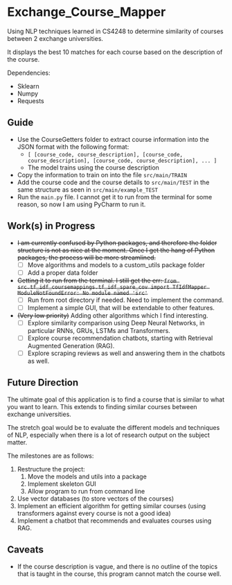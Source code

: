 # Exchange_Course_Mapper
Using NLP techniques learned in CS4248 to determine similarity of courses between 2 exchange universities.

It displays the best 10 matches for each course based on the description of the course.

Dependencies:
- Sklearn
- Numpy
- Requests
## Guide
- Use the CourseGetters folder to extract course information into the JSON format with the following format:
  - ```[ [course_code, course_description], [course_code, course_description], [course_code, course_description], ... ]```
  - The model trains using the course description
- Copy the information to train on into the file `src/main/TRAIN`
- Add the course code and the course details to `src/main/TEST` in the same structure as seen in `src/main/example_TEST`
- Run the `main.py` file. I cannot get it to run from the terminal for some reason, so now I am using PyCharm to run it.

## Work(s) in Progress
- ~~I am currently confused by Python packages, and therefore the folder structure is not as nice at the moment. Once I get the hang of Python packages, the process will be more streamlined.~~ 
  - [ ] Move algorithms and models to a custom_utils package folder
  - [ ] Add a proper data folder
- ~~Getting it to run from the terminal. I still get the err: `from src.tf_idf_coursemappings.tf_idf_spare_cov import TfIdfMapper
ModuleNotFoundError: No module named 'src'`~~
  - [ ] Run from root directory if needed. Need to implement the command. 
  - [ ] Implement a simple GUI, that will be extendable to other features.
- ~~(Very low priority)~~ Adding other algorithms which I find interesting.
  - [ ] Explore similarity comparison using Deep Neural Networks, in particular RNNs, GRUs, LSTMs and Transformers.
  - [ ] Explore course recommendation chatbots, starting with Retrieval Augmented Generation (RAG).
  - [ ] Explore scraping reviews as well and answering them in the chatbots as well.

## Future Direction
The ultimate goal of this application is to find a course that is similar to what you want to learn.
This extends to finding similar courses between exchange universities.

The stretch goal would be to evaluate the different models and techniques of NLP, especially when there is a lot of research output on the subject matter.

The milestones are as follows:
1. Restructure the project:
   1. Move the models and utils into a package
   2. Implement skeleton GUI
   3. Allow program to run from command line
2. Use vector databases (to store vectors of the courses)
3. Implement an efficient algorithm for getting similar courses (using transformers against every course is not a good idea)
4. Implement a chatbot that recommends and evaluates courses using RAG.

## Caveats
- If the course description is vague, and there is no outline of the topics that is taught in the course, this program cannot match the course well.

